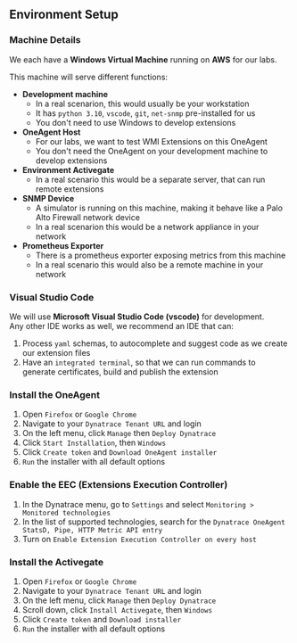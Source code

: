 ## Environment Setup


### Machine Details

We each have a **Windows Virtual Machine** running on **AWS** for our labs.  

This machine will serve different functions:

* **Development machine**
    * In a real scenarion, this would usually be your workstation
    * It has `python 3.10`, `vscode`, `git`, `net-snmp` pre-installed for us
    * You don't need to use Windows to develop extensions
* **OneAgent Host**
    * For our labs, we want to test WMI Extensions on this OneAgent
    * You don't need the OneAgent on your development machine to develop extensions
* **Environment Activegate**
    * In a real scenario this would be a separate server, that can run remote extensions
* **SNMP Device**
    * A simulator is running on this machine, making it behave like a Palo Alto Firewall network device
    * In a real scenarion this would be a network appliance in your network
* **Prometheus Exporter**
    * There is a prometheus exporter exposing metrics from this machine
    * In a real scenario this would also be a remote machine in your network

### Visual Studio Code 

We will use **Microsoft Visual Studio Code (vscode)** for development.  
Any other IDE works as well, we recommend an IDE that can:

1. Process `yaml` schemas, to autocomplete and suggest code as we create our extension files
2. Have an `integrated terminal`, so that we can run commands to generate certificates, build and publish the extension

### Install the OneAgent

1. Open `Firefox` or `Google Chrome`
2. Navigate to your `Dynatrace Tenant URL` and login
3. On the left menu, click `Manage` then `Deploy Dynatrace`
4. Click `Start Installation`, then `Windows`
5. Click `Create token` and `Download OneAgent installer`
6. `Run` the installer with all default options

### Enable the EEC (Extensions Execution Controller)

1. In the Dynatrace menu, go to `Settings` and select `Monitoring > Monitored technologies`
2. In the list of supported technologies, search for the `Dynatrace OneAgent StatsD, Pipe, HTTP Metric API entry`
3. Turn on `Enable Extension Execution Controller on every host`
### Install the Activegate

1. Open `Firefox` or `Google Chrome`
2. Navigate to your `Dynatrace Tenant URL` and login
3. On the left menu, click `Manage` then `Deploy Dynatrace`
4. Scroll down, click `Install Activegate`, then `Windows` 
5. Click `Create token` and `Download installer`
6. `Run` the installer with all default options

